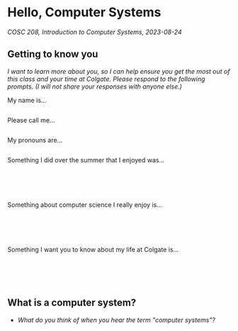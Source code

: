 # Hello, Computer Systems
_COSC 208, Introduction to Computer Systems, 2023-08-24_

## Getting to know you
*I want to learn more about you, so I can help ensure you get the most out of this class and your time at Colgate. Please respond to the following prompts. (I will not share your responses with anyone else.)*

My name is...
```

```

Please call me...
```

```

My pronouns are...
```

```

Something I did over the summer that I enjoyed was...
```





```

Something about computer science I really enjoy is...
```





```

Something I want you to know about my life at Colgate is...
```





```

## What is a computer system?
* _What do you think of when you hear the term "computer systems"?_

